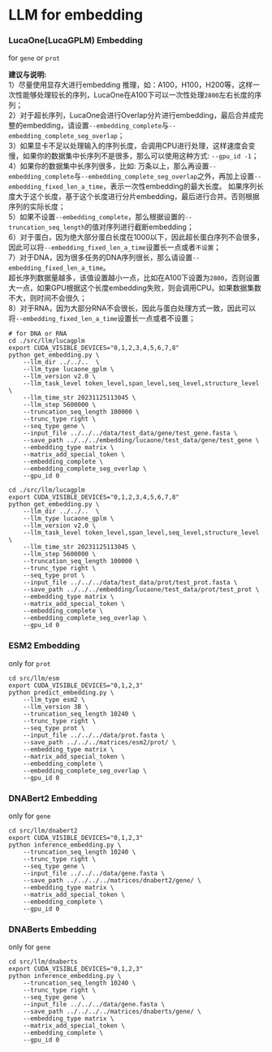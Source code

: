 # LLM for embedding     

### LucaOne(LucaGPLM) Embedding   
for `gene` or `prot`

**建议与说明:**         
1）尽量使用显存大进行embedding 推理，如：A100，H100，H200等，这样一次性能够处理较长的序列，LucaOne在A100下可以一次性处理`2800`左右长度的序列；   
2）对于超长序列，LucaOne会进行Overlap分片进行embedding，最后合并成完整的embedding，请设置`--embedding_complete`与`--embedding_complete_seg_overlap`；    
3）如果显卡不足以处理输入的序列长度，会调用CPU进行处理，这样速度会变慢，如果你的数据集中长序列不是很多，那么可以使用这种方式: `--gpu_id -1`；      
4）如果你的数据集中长序列很多，比如: 万条以上，那么再设置`--embedding_complete`与`--embedding_complete_seg_overlap`之外，再加上设置`--embedding_fixed_len_a_time`，表示一次性embedding的最大长度。
如果序列长度大于这个长度，基于这个长度进行分片embedding，最后进行合并。否则根据序列的实际长度；    
5）如果不设置`--embedding_complete`，那么根据设置的`--truncation_seq_length`的值对序列进行截断embedding；  
6）对于蛋白，因为绝大部分蛋白长度在1000以下，因此超长蛋白序列不会很多，因此可以将`--embedding_fixed_len_a_time`设置长一点或者`不设置`；    
7）对于DNA，因为很多任务的DNA序列很长，那么请设置`--embedding_fixed_len_a_time`。    
超长序列数据量越多，该值设置越小一点，比如在A100下设置为`2800`，否则设置大一点，如果GPU根据这个长度embedding失败，则会调用CPU。如果数据集数不大，则时间不会很久；          
8）对于RNA，因为大部分RNA不会很长，因此与蛋白处理方式一致，因此可以将`--embedding_fixed_len_a_time`设置长一点或者不设置；

```
# for DNA or RNA
cd ./src/llm/lucagplm
export CUDA_VISIBLE_DEVICES="0,1,2,3,4,5,6,7,8"
python get_embedding.py \
    --llm_dir ../../..  \
    --llm_type lucaone_gplm \
    --llm_version v2.0 \
    --llm_task_level token_level,span_level,seq_level,structure_level \
    --llm_time_str 20231125113045 \
    --llm_step 5600000 \
    --truncation_seq_length 100000 \
    --trunc_type right \
    --seq_type gene \
    --input_file ../../../data/test_data/gene/test_gene.fasta \
    --save_path ../../../embedding/lucaone/test_data/gene/test_gene \
    --embedding_type matrix \
    --matrix_add_special_token \
    --embedding_complete \
    --embedding_complete_seg_overlap \
    --gpu_id 0
    
cd ./src/llm/lucagplm
export CUDA_VISIBLE_DEVICES="0,1,2,3,4,5,6,7,8"
python get_embedding.py \
    --llm_dir ../../..  \
    --llm_type lucaone_gplm \
    --llm_version v2.0 \
    --llm_task_level token_level,span_level,seq_level,structure_level \
    --llm_time_str 20231125113045 \
    --llm_step 5600000 \
    --truncation_seq_length 100000 \
    --trunc_type right \
    --seq_type prot \
    --input_file ../../../data/test_data/prot/test_prot.fasta \
    --save_path ../../../embedding/lucaone/test_data/prot/test_prot \
    --embedding_type matrix \
    --matrix_add_special_token \
    --embedding_complete \
    --embedding_complete_seg_overlap \
    --gpu_id 0
```

### ESM2 Embedding
only for `prot`     

```shell
cd src/llm/esm
export CUDA_VISIBLE_DEVICES="0,1,2,3"
python predict_embedding.py \
    --llm_type esm2 \
    --llm_version 3B \
    --truncation_seq_length 10240 \
    --trunc_type right \
    --seq_type prot \
    --input_file ../../../data/prot.fasta \
    --save_path ../../../matrices/esm2/prot/ \
    --embedding_type matrix \
    --matrix_add_special_token \
    --embedding_complete \
    --embedding_complete_seg_overlap \
    --gpu_id 0
```

### DNABert2 Embedding          
only for `gene`   

```shell
cd src/llm/dnabert2
export CUDA_VISIBLE_DEVICES="0,1,2,3"
python inference_embedding.py \
    --truncation_seq_length 10240 \
    --trunc_type right \
    --seq_type gene \
    --input_file ../../../data/gene.fasta \
    --save_path ../../../../matrices/dnabert2/gene/ \
    --embedding_type matrix \
    --matrix_add_special_token \
    --embedding_complete \
    --gpu_id 0
```

### DNABerts  Embedding         
only for `gene`      

```shell
cd src/llm/dnaberts
export CUDA_VISIBLE_DEVICES="0,1,2,3"
python inference_embedding.py \
    --truncation_seq_length 10240 \
    --trunc_type right \
    --seq_type gene \
    --input_file ../../../data/gene.fasta \
    --save_path ../../../../matrices/dnaberts/gene/ \
    --embedding_type matrix \
    --matrix_add_special_token \
    --embedding_complete \
    --gpu_id 0
```